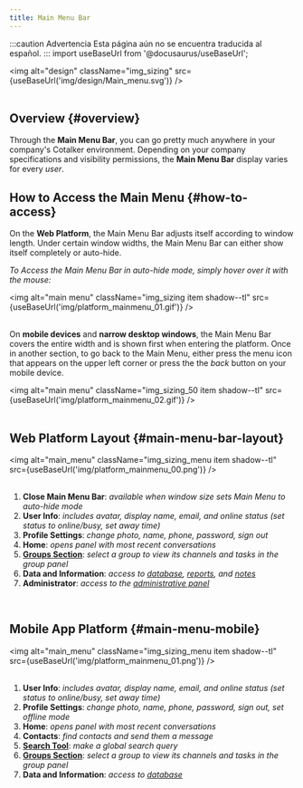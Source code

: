 ```yaml
---
title: Main Menu Bar
---
```


:::caution Advertencia
Esta página aún no se encuentra traducida al español.
:::
import useBaseUrl from '@docusaurus/useBaseUrl'; 

<img alt="design" className="img_sizing" src={useBaseUrl('img/design/Main_menu.svg')} />
<br/>
<br/>

## Overview {#overview}

Through the **Main Menu Bar**, you can go pretty much anywhere in your company's Cotalker environment. Depending on your company specifications and visibility permissions, the **Main Menu Bar** display varies for every _user_.


## How to Access the Main Menu {#how-to-access}

On the **Web Platform**, the Main Menu Bar adjusts itself according to window length. Under certain window widths, the Main Menu Bar can either show itself completely or auto-hide.

_To Access the Main Menu Bar in auto-hide mode, simply hover over it with the mouse:_

<img alt="main menu" className="img_sizing item shadow--tl" src={useBaseUrl('img/platform_mainmenu_01.gif')} />
<br/>
<br/>

On **mobile devices** and **narrow desktop windows**, the Main Menu Bar covers the entire width and is shown first when entering the platform. Once in another section, to go back to the Main Menu, either press the menu icon that appears on the upper left corner or press the the _back_ button on your mobile device.

<img alt="main menu" className="img_sizing_50 item shadow--tl" src={useBaseUrl('img/platform_mainmenu_02.gif')} />
<br/>
<br/>

<div className="alert alert--secondary">
<div className="container">

## Web Platform Layout {#main-menu-bar-layout}

<div className="row">
<div className="col col--6">

<img alt="main_menu" className="img_sizing_menu item shadow--tl" src={useBaseUrl('img/platform_mainmenu_00.png')} /> 
<br/>
<br/>

</div>
<div className="col col--6">

1. **Close Main Menu Bar**: _available when window size sets Main Menu to auto-hide mode_
2. **User Info**: _includes avatar, display name, email, and online status (set status to online/busy, set away time)_
3. **Profile Settings**: _change photo, name, phone, password, sign out_
4. **Home**: _opens panel with most recent conversations_
5. [**Groups Section**](/docs/documentation/client/groups): _select a group to view its channels and tasks in the group panel_
6. **Data and Information**: _access to [database](/docs/documentation/client/database), [reports](/docs/documentation/client/reports), and [notes](/docs/documentation/client/notes)_
7. **Administrator**: _access to the [administrative panel](/docs/documentation/admin/admin_overview)_

</div>
</div>

</div>
</div>
<br/>

<div className="alert alert--secondary">
<div className="container">

## Mobile App Platform {#main-menu-mobile}

<div className="row">
<div className="col col--6">

<img alt="main_menu" className="img_sizing_menu item shadow--tl" src={useBaseUrl('img/platform_mainmenu_01.png')} /> 
<br/>
<br/>

</div>
<div className="col col--6">

1. **User Info**: _includes avatar, display name, email, and online status (set status to online/busy, set away time)_
2. **Profile Settings**: _change photo, name, phone, password, sign out, set offline mode_
3. **Home**: _opens panel with most recent conversations_
4. **Contacts**: _find contacts and send them a message_
5. [**Search Tool**](/docs/documentation/client/client_search#global-search): _make a global search query_
6. [**Groups Section**](/docs/documentation/client/groups): _select a group to view its channels and tasks in the group panel_
7. **Data and Information**: _access to [database](/docs/documentation/client/database)_

</div>
</div>

</div>
</div>
